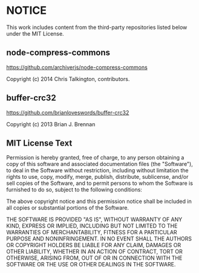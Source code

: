 # NOTICE

This work includes content from the third-party repositories listed below under the MIT License.

## node-compress-commons

https://github.com/archiverjs/node-compress-commons

Copyright (c) 2014 Chris Talkington, contributors.

## buffer-crc32

https://github.com/brianloveswords/buffer-crc32

Copyright (c) 2013 Brian J. Brennan



## MIT License Text
Permission is hereby granted, free of charge, to any person
obtaining a copy of this software and associated documentation
files (the "Software"), to deal in the Software without
restriction, including without limitation the rights to use,
copy, modify, merge, publish, distribute, sublicense, and/or sell
copies of the Software, and to permit persons to whom the
Software is furnished to do so, subject to the following
conditions:

The above copyright notice and this permission notice shall be
included in all copies or substantial portions of the Software.

THE SOFTWARE IS PROVIDED "AS IS", WITHOUT WARRANTY OF ANY KIND,
EXPRESS OR IMPLIED, INCLUDING BUT NOT LIMITED TO THE WARRANTIES
OF MERCHANTABILITY, FITNESS FOR A PARTICULAR PURPOSE AND
NONINFRINGEMENT. IN NO EVENT SHALL THE AUTHORS OR COPYRIGHT
HOLDERS BE LIABLE FOR ANY CLAIM, DAMAGES OR OTHER LIABILITY,
WHETHER IN AN ACTION OF CONTRACT, TORT OR OTHERWISE, ARISING
FROM, OUT OF OR IN CONNECTION WITH THE SOFTWARE OR THE USE OR
OTHER DEALINGS IN THE SOFTWARE.
